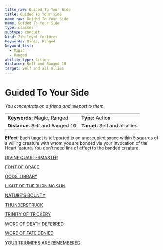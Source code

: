 ```yaml
---
title_raw: Guided To Your Side
title: Guided To Your Side
name_raw: Guided To Your Side
name: Guided To Your Side
type: classes
subtype: conduit
kind: 7th-level features
keywords: Magic, Ranged
keyword_list:
  - Magic
  - Ranged
ability_type: Action
distance: Self and Ranged 10
target: Self and all allies
---
```


# Guided To Your Side

*You concentrate on a friend and teleport to them.*

|                                  |                                 |
| :------------------------------- | :------------------------------ |
| **Keywords:** Magic, Ranged      | **Type:** Action                |
| **Distance:** Self and Ranged 10 | **Target:** Self and all allies |

**Effect:** Each target is teleported to an unoccupied space within 5 squares of a willing creature with whom you are bonded via your Invocation of the Heart feature. You don't need line of effect to the bonded creature.

[DIVINE QUARTERMASTER](./Divine%20Quartermaster.md)

[FONT OF GRACE](./Font%20Of%20Grace.md)

[GODS' LIBRARY](./Gods%20Library.md)

[LIGHT OF THE BURNING SUN](./Light%20Of%20The%20Burning%20Sun.md)

[NATURE'S BOUNTY](./Natures%20Bounty.md)

[THUNDERSTRUCK](./Thunderstruck.md)

[TRINITY OF TRICKERY](./Trinity%20Of%20Trickery/Trinity%20Of%20Trickery.md)

[WORD OF DEATH DEFERRED](./Word%20Of%20Death%20Deferred.md)

[WORD OF FATE DENIED](./Word%20Of%20Fate%20Denied.md)

[YOUR TRIUMPHS ARE REMEMBERED](./Your%20Triumphs%20Are%20Remembered.md)

